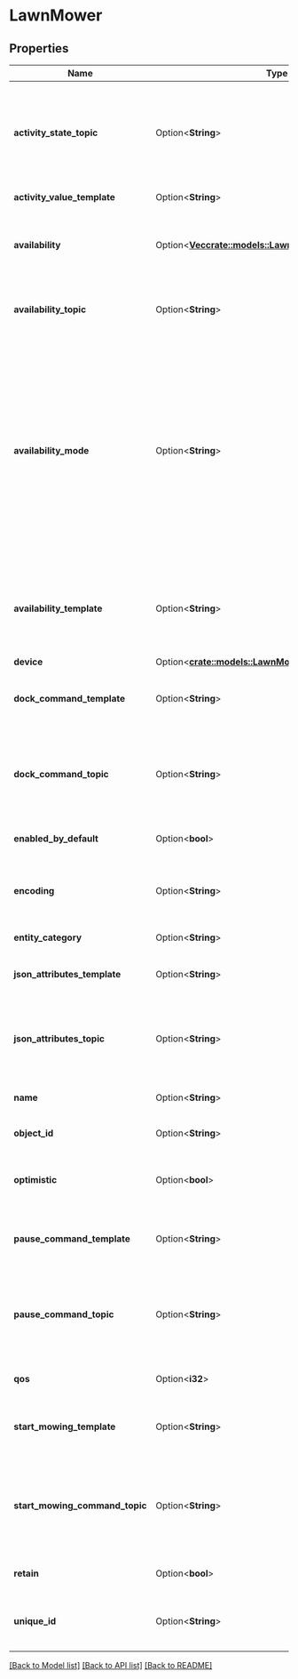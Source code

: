 # LawnMower

## Properties

Name | Type | Description | Notes
------------ | ------------- | ------------- | -------------
**activity_state_topic** | Option<**String**> | The MQTT topic subscribed to receive an update of the activity. Valid activities are `mowing`, `paused`, `docked`, and `error`. Use `value_template` to extract the activity state from a custom payload. When payload `none` is received, the activity state will be reset to `unknown`. | [optional]
**activity_value_template** | Option<**String**> | Defines a [template](/docs/configuration/templating/#using-templates-with-the-mqtt-integration) to extract the value. | [optional]
**availability** | Option<[**Vec<crate::models::LawnMowerAvailabilityInner>**](LawnMower_availability_inner.md)> | A list of MQTT topics subscribed to receive availability (online/offline) updates. Must not be used together with `availability_topic`. | [optional]
**availability_topic** | Option<**String**> | The MQTT topic subscribed to receive availability (online/offline) updates. Must not be used together with `availability`. | [optional]
**availability_mode** | Option<**String**> | When `availability` is configured, this controls the conditions needed to set the entity to `available`. Valid entries are `all`, `any`, and `latest`. If set to `all`, `payload_available` must be received on all configured availability topics before the entity is marked as online. If set to `any`, `payload_available` must be received on at least one configured availability topic before the entity is marked as online. If set to `latest`, the last `payload_available` or `payload_not_available` received on any configured availability topic controls the availability. (Default: `latest)` | [optional]
**availability_template** | Option<**String**> | Defines a [template](/docs/configuration/templating/#using-templates-with-the-mqtt-integration) to extract device's availability from the `availability_topic`. To determine the devices's availability, the result of this template will be compared to `payload_available` and `payload_not_available`. | [optional]
**device** | Option<[**crate::models::LawnMowerDevice**](LawnMower_device.md)> |  | [optional]
**dock_command_template** | Option<**String**> | Defines a [template](/docs/configuration/templating/#using-templates-with-the-mqtt-integration) to generate the payload to send to `dock_command_topic`. The `value` parameter in the template will be set to `dock`. | [optional]
**dock_command_topic** | Option<**String**> | The MQTT topic that publishes commands when the service `lawn_mower.dock` service call is executed. The value `dock` is published when the service is called. Use a `dock_command_template` to publish a custom format. | [optional]
**enabled_by_default** | Option<**bool**> | Flag which defines if the entity should be enabled when first added. (Default: `true)` | [optional]
**encoding** | Option<**String**> | The encoding of the payloads received and published messages. Set to `\"\"` to disable decoding of the incoming payload. (Default: `utf-8)` | [optional]
**entity_category** | Option<**String**> | The [category](https://developers.home-assistant.io/docs/core/entity#generic-properties) of the entity. (Default: `None)` | [optional]
**json_attributes_template** | Option<**String**> | Defines a [template](/docs/configuration/templating/#using-templates-with-the-mqtt-integration) to extract the JSON dictionary from messages received on the `json_attributes_topic`. | [optional]
**json_attributes_topic** | Option<**String**> | The MQTT topic subscribed to receive a JSON dictionary payload and then set as entity attributes. Implies `force_update` of the current activity state when a message is received on this topic. | [optional]
**name** | Option<**String**> | The name of the lawn mower. Can be set to `null` if only the device name is relevant. | [optional]
**object_id** | Option<**String**> | Used instead of `name` for automatic generation of `entity_id` | [optional]
**optimistic** | Option<**bool**> | Flag that defines if the lawn mower works in optimistic mode. (Default: ``true` if no `activity_state_topic` defined, else `false`.)` | [optional]
**pause_command_template** | Option<**String**> | Defines a [template](/docs/configuration/templating/#using-templates-with-the-mqtt-integration) to generate the payload to send to `pause_command_topic`. The `value` parameter in the template will be set to `pause`. | [optional]
**pause_command_topic** | Option<**String**> | The MQTT topic that publishes commands when the service `lawn_mower.pause` service call is executed. The value `pause` is published when the service is called. Use a `pause_command_template` to publish a custom format. | [optional]
**qos** | Option<**i32**> | The maximum QoS level to be used when receiving and publishing messages. | [optional]
**start_mowing_template** | Option<**String**> | Defines a [template](/docs/configuration/templating/#using-templates-with-the-mqtt-integration) to generate the payload to send to `dock_command_topic`. The `value` parameter in the template will be set to `dock`. | [optional]
**start_mowing_command_topic** | Option<**String**> | The MQTT topic that publishes commands when the service `lawn_mower.start_mowing` service call is executed. The value `start_mowing` is published when the service is called. Use a `start_mowing_command_template` to publish a custom format. | [optional]
**retain** | Option<**bool**> | If the published message should have the retain flag on or not. | [optional]
**unique_id** | Option<**String**> | An ID that uniquely identifies this lawn mower. If two lawn mowers have the same unique ID, Home Assistant will raise an exception. | [optional]

[[Back to Model list]](../README.md#documentation-for-models) [[Back to API list]](../README.md#documentation-for-api-endpoints) [[Back to README]](../README.md)



